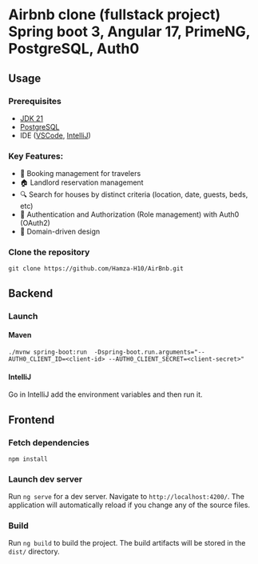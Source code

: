 # Airbnb clone (fullstack project) Spring boot 3, Angular 17, PrimeNG, PostgreSQL, Auth0

## Usage
### Prerequisites
- [JDK 21](https://adoptium.net/temurin/releases/)
- [PostgreSQL](https://www.postgresql.org/download/)
- IDE ([VSCode](https://code.visualstudio.com/download), [IntelliJ](https://www.jetbrains.com/idea/download/))

### Key Features:
- 📅 Booking management for travelers
- 🏠 Landlord reservation management
- 🔍 Search for houses by distinct criteria (location, date, guests, beds, etc)
- 🔐 Authentication and Authorization (Role management) with Auth0 (OAuth2)
- 🏢 Domain-driven design 

### Clone the repository
``git clone https://github.com/Hamza-H10/AirBnb.git``

## Backend
### Launch
#### Maven
``./mvnw spring-boot:run  -Dspring-boot.run.arguments="--AUTH0_CLIENT_ID=<client-id> --AUTH0_CLIENT_SECRET=<client-secret>"``

#### IntelliJ
Go in IntelliJ add the environment variables and then run it.

## Frontend
### Fetch dependencies
``npm install``

### Launch dev server
Run `ng serve` for a dev server. Navigate to `http://localhost:4200/`. The application will automatically reload if you change any of the source files.

### Build
Run `ng build` to build the project. The build artifacts will be stored in the `dist/` directory.
